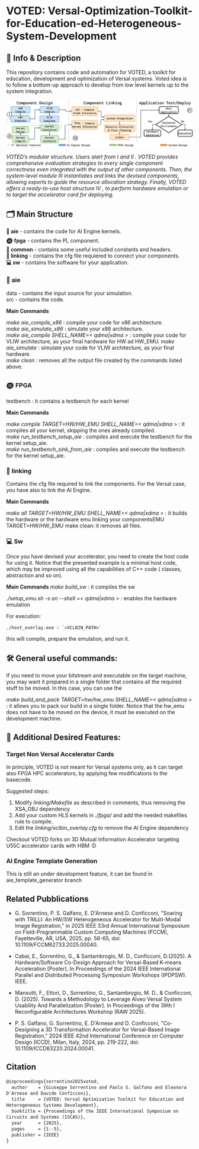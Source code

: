 # VOTED: Versal-Optimization-Toolkit-for-Education-ed-Heterogeneous-System-Development
## 🎯 Info & Description
This repository contains code and automation for VOTED, a toolkit for education, development and optimization of Versal systems. 
Voted idea is to follow a bottom-up approach to develop from low level kernels up to the system integration. 

<img src="images/votedflow.svg" alt="VOTED’s modular structure. Users start from I and II . VOTED provides comprehensive evaluation strategies to
every single component correctness even integrated with the output of other components. Then, the system-level module III
instantiates and links the devised components, allowing experts to guide the resource allocation strategy. Finally, VOTED offers
a ready-to-use host structure IV , to perform hardware emulation or to target the accelerator card for deploying.">

_VOTED’s modular structure. Users start from I and II . VOTED provides comprehensive evaluation strategies to
every single component correctness even integrated with the output of other components. Then, the system-level module III
instantiates and links the devised components, allowing experts to guide the resource allocation strategy. Finally, VOTED offers
a ready-to-use host structure IV , to perform hardware emulation or to target the accelerator card for deploying._


## 🗂️ Main Structure

**🧠 aie** - contains the code for AI Engine kernels.  
**𒁈 fpga** - contains the PL component.  
**📁 common** - contains some useful included constants and headers.  
**🔗 linking** - contains the cfg file requiered to connect your components.  
**💻 sw** - contains the software for your application.  

### 🧠 aie
data - contains the input source for your simulation.  
src - contains the code.  

**Main Commands**

_make aie_compile_x86_ : compile your code for x86 architecture.  
_make aie_simulate_x86_ : simulate your x86 architecture.  
_make aie_compile SHELL_NAME=< qdma|xdma >_ : compile your code for VLIW architecture, as your final hardware for HW ad HW_EMU. 
_make aie_simulate_ : simulate your code for VLIW architecture, as your final hardware.  
_make clean_ : removes all the output file created by the commands listed above.  

### 𒁈 FPGA

testbench : it contains a testbench for each kernel

**Main Commands**

_make compile TARGET=HW/HW_EMU_ _SHELL_NAME=< qdma|xdma >_ : it compiles all your kernel, skipping the ones already compiled.  
_make run_testbench_setup_aie_ : compiles and execute the testbench for the kernel setup_aie.  
_make run_testbench_sink_from_aie_ : compiles and execute the testbench for the kernel setup_aie.  

### 🔗 linking

Contains the cfg file required to link the components. For the Versal case, you have also to link the AI Engine.

**Main Commands**

_make all TARGET=HW/HW_EMU SHELL_NAME=< qdma|xdma >_  : it builds the hardware or the hardware emu linking your componentsEMU TARGET=HW/HW_EMU
make clean: it removes all files.

### 💻 Sw

Once you have devised your accelerator, you need to create the host code for using it. Notice that the presented example is a minimal host code, which may be improved using all the capabilities of C++ code ( classes, abstraction and so on).

**Main Commands**
_make build_sw_ : it compiles the sw

_./setup_emu.sh -s on --shell =< qdma|xdma >_ : enables the hardware emulation

For execution: 

```
./host_overlay.exe : `<XCLBIN_PATH>` 
```

this will compile, prepare the emulation, and run it.


## 🛠️ General useful commands:
If you need to move your bitstream and executable on the target machine, you may want it prepared in a single folder that contains all the required stuff to be moved. In this case, you can use the

_make build_and_pack TARGET=hw/hw_emu SHELL_NAME=< qdma|xdma >_ :  it allows you to pack our build in a single folder. Notice that the hw_emu does not have to be moved on the device, it must be executed on the development machine.

## 🚀 Additional Desired Features:

### Target Non Versal Accelerator Cards
In principle, VOTED is not meant for Versal systems only, as it can target also FPGA HPC accelerators, by applying few modifications to the basecode. 

Suggested steps: 
1. Modify _linking/Makefile_ as described in comments, thus removing the XSA_OBJ dependency
2. Add your custom HLS kernels in _./fpga/_ and add the needed makefiles rule to compile. 
3. Edit the _linking/xclbin_overlay.cfg_ to remove the AI Engine dependency

Checkout VOTED forks on 3D Mutual Information Accelerator targeting U55C accelerator cards with HBM :D 

### AI Engine Template Generation
This is still an under development feature, it can be found in aie_template_generator branch

## Related Pubblications

- G. Sorrentino, P. S. Galfano, E. D'Arnese and D. Conficconi, "Soaring with TRILLI: An HW/SW Heterogeneous Accelerator for Multi-Modal Image Registration," in 2025 IEEE 33rd Annual International Symposium on Field-Programmable Custom Computing Machines (FCCM), Fayetteville, AR, USA, 2025, pp. 56-65, doi: 10.1109/FCCM62733.2025.00040.

- Cabai, E., Sorrentino, G., & Santambrogio, M. D., Conficconi, D.(2025). A Hardware/Software Co-Design Approach for Versal-Based K-means Acceleration [Poster]. In Proceedings of the 2024 IEEE International Parallel and Distributed Processing Symposium Workshops (IPDPSW). IEEE.

- Mansutti, F., Ettori, D., Sorrentino, G., Santambrogio, M. D., & Conficconi, D. (2025). Towards a Methodology to Leverage Alveo Versal System Usability And Parallelization [Poster]. In Proceedings of the 39th I Reconfigurable Architectures Workshop (RAW 2025).

- P. S. Galfano, G. Sorrentino, E. D'Arnese and D. Conficconi, "Co-Designing a 3D Transformation Accelerator for Versal-Based Image Registration," 2024 IEEE 42nd International Conference on Computer Design (ICCD), Milan, Italy, 2024, pp. 219-222, doi: 10.1109/ICCD63220.2024.00041.

## Citation
```
@inproceedings{sorrentino2025voted,
  author    = {Giuseppe Sorrentino and Paolo S. Galfano and Eleonora D'Arnese and Davide Conficconi},
  title     = {VOTED: Versal Optimization Toolkit for Education and Heterogeneous Systems Development},
  booktitle = {Proceedings of the IEEE International Symposium on Circuits and Systems (ISCAS)},
  year      = {2025},
  pages     = {1--5},
  publisher = {IEEE}
}
```
